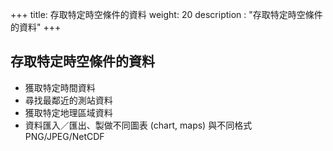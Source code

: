 +++
title: 存取特定時空條件的資料
weight: 20
description : "存取特定時空條件的資料"
+++

## 存取特定時空條件的資料

- 獲取特定時間資料
- 尋找最鄰近的測站資料
- 獲取特定地理區域資料
- 資料匯入／匯出、製做不同圖表 (chart, maps) 與不同格式 PNG/JPEG/NetCDF


